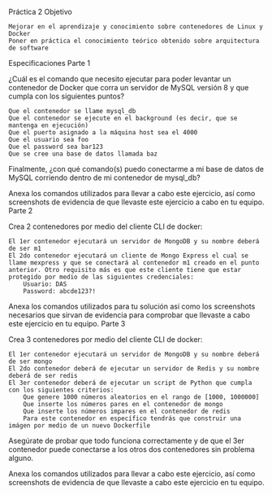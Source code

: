 Práctica 2
Objetivo

    Mejorar en el aprendizaje y conocimiento sobre contenedores de Linux y Docker
    Poner en práctica el conocimiento teórico obtenido sobre arquitectura de software

Especificaciones
Parte 1

¿Cuál es el comando que necesito ejecutar para poder levantar un contenedor de Docker que corra un servidor de MySQL versión 8 y que cumpla con los siguientes puntos?

    Que el contenedor se llame mysql_db
    Que el contenedor se ejecute en el background (es decir, que se mantenga en ejecución)
    Que el puerto asignado a la máquina host sea el 4000
    Que el usuario sea foo
    Que el password sea bar123
    Que se cree una base de datos llamada baz

Finalmente, ¿con qué comando(s) puedo conectarme a mi base de datos de MySQL corriendo dentro de mi contenedor de mysql_db?

Anexa los comandos utilizados para llevar a cabo este ejercicio, así como screenshots de evidencia de que llevaste este ejercicio a cabo en tu equipo.
Parte 2

Crea 2 contenedores por medio del cliente CLI de docker:

    El 1er contenedor ejecutará un servidor de MongoDB y su nombre deberá de ser m1
    El 2do contenedor ejecutará un cliente de Mongo Express el cual se llame mexpress y que se conectará al contenedor m1 creado en el punto anterior. Otro requisito más es que este cliente tiene que estar protegido por medio de las siguientes credenciales:
        Usuario: DAS
        Password: abcde123?!

Anexa los comandos utilizados para tu solución así como los screenshots necesarios que sirvan de evidencia para comprobar que llevaste a cabo este ejercicio en tu equipo.
Parte 3

Crea 3 contenedores por medio del cliente CLI de docker:

    El 1er contenedor ejecutará un servidor de MongoDB y su nombre deberá de ser mongo
    El 2do contenedor deberá de ejecutar un servidor de Redis y su nombre deberá de ser redis
    El 3er contenedor deberá de ejecutar un script de Python que cumpla con los siguientes criterios:
        Que genere 1000 números aleatorios en el rango de [1000, 1000000]
        Que inserte los números pares en el contenedor de mongo
        Que inserte los números impares en el contenedor de redis
        Para este contenedor en específico tendrás que construir una imágen por medio de un nuevo Dockerfile

Asegúrate de probar que todo funciona correctamente y de que el 3er contenedor puede conectarse a los otros dos contenedores sin problema alguno.

Anexa los comandos utilizados para llevar a cabo este ejercicio, así como screenshots de evidencia de que llevaste a cabo este ejercicio en tu equipo.